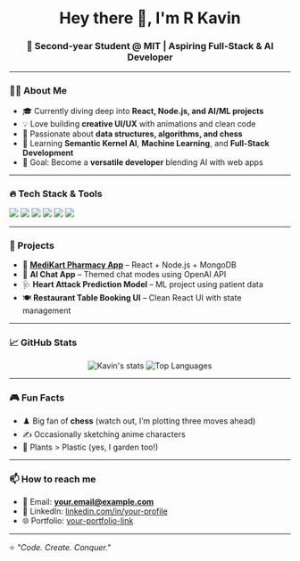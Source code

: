 <h1 align="center">Hey there 👋, I'm R Kavin</h1>
<h3 align="center">🚀 Second-year Student @ MIT | Aspiring Full-Stack & AI Developer</h3>

---

### 👨‍💻 About Me
- 🎓 Currently diving deep into **React, Node.js, and AI/ML projects**  
- 💡 Love building **creative UI/UX** with animations and clean code  
- 🧩 Passionate about **data structures, algorithms, and chess**  
- 🌱 Learning **Semantic Kernel AI**, **Machine Learning**, and **Full-Stack Development**  
- 🎯 Goal: Become a **versatile developer** blending AI with web apps  

---

### 🔥 Tech Stack & Tools
<p>
  <img src="https://img.shields.io/badge/Code-C%2FC%2B%2B-blue?logo=cplusplus&logoColor=white"/>
  <img src="https://img.shields.io/badge/Code-Python-yellow?logo=python&logoColor=white"/>
  <img src="https://img.shields.io/badge/Frontend-React-blue?logo=react"/>
  <img src="https://img.shields.io/badge/Backend-Node.js-green?logo=node.js"/>
  <img src="https://img.shields.io/badge/Database-MongoDB-brightgreen?logo=mongodb"/>
  <img src="https://img.shields.io/badge/Styling-CSS%2FBootstrap-purple?logo=css3"/>
</p>

---

### 🌟 Projects
- 🛒 **[MediKart Pharmacy App](#)** – React + Node.js + MongoDB
- 🤖 **AI Chat App** – Themed chat modes using OpenAI API
- 🩺 **Heart Attack Prediction Model** – ML project using patient data
- 🍽️ **Restaurant Table Booking UI** – Clean React UI with state management

---

### 📈 GitHub Stats
<p align="center">
  <img src="https://github-readme-stats.vercel.app/api?username=R-Kavin&show_icons=true&theme=tokyonight" alt="Kavin's stats"/>
  <img src="https://github-readme-stats.vercel.app/api/top-langs/?username=R-Kavin&layout=compact&theme=tokyonight" alt="Top Languages"/>
</p>

---

### 🎮 Fun Facts
- ♟️ Big fan of **chess** (watch out, I’m plotting three moves ahead)
- ✍️ Occasionally sketching anime characters
- 🌱 Plants > Plastic (yes, I garden too!)

---

### 📫 How to reach me
- 💌 Email: **your.email@example.com**  
- 💼 LinkedIn: [linkedin.com/in/your-profile](#)  
- 🌐 Portfolio: [your-portfolio-link](#)  

---

⭐️ *"Code. Create. Conquer."*  
